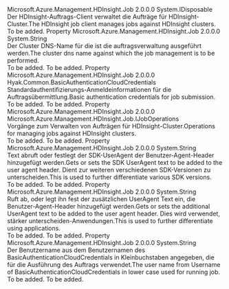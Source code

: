 <Type Name="IHDInsightJobManagementClient" FullName="Microsoft.Azure.Management.HDInsight.Job.IHDInsightJobManagementClient">
  <TypeSignature Language="C#" Value="public interface IHDInsightJobManagementClient : IDisposable" />
  <TypeSignature Language="ILAsm" Value=".class public interface auto ansi abstract IHDInsightJobManagementClient implements class System.IDisposable" />
  <TypeSignature Language="DocId" Value="T:Microsoft.Azure.Management.HDInsight.Job.IHDInsightJobManagementClient" />
  <TypeSignature Language="VB.NET" Value="Public Interface IHDInsightJobManagementClient&#xA;Implements IDisposable" />
  <TypeSignature Language="F#" Value="type IHDInsightJobManagementClient = interface&#xA;    interface IDisposable" />
  <AssemblyInfo>
    <AssemblyName>Microsoft.Azure.Management.HDInsight.Job</AssemblyName>
    <AssemblyVersion>2.0.0.0</AssemblyVersion>
  </AssemblyInfo>
  <Interfaces>
    <Interface>
      <InterfaceName>System.IDisposable</InterfaceName>
    </Interface>
  </Interfaces>
  <Docs>
    <summary>
            <span data-ttu-id="2f90f-101">Der HDInsight-Auftrags-Client verwaltet die Aufträge für HDInsight-Cluster.</span><span class="sxs-lookup"><span data-stu-id="2f90f-101">The HDInsight job client manages jobs against HDInsight clusters.</span></span>
            </summary>
    <remarks>To be added.</remarks>
  </Docs>
  <Members>
    <Member MemberName="ClusterDnsName">
      <MemberSignature Language="C#" Value="public string ClusterDnsName { get; set; }" />
      <MemberSignature Language="ILAsm" Value=".property instance string ClusterDnsName" />
      <MemberSignature Language="DocId" Value="P:Microsoft.Azure.Management.HDInsight.Job.IHDInsightJobManagementClient.ClusterDnsName" />
      <MemberSignature Language="VB.NET" Value="Public Property ClusterDnsName As String" />
      <MemberSignature Language="F#" Value="member this.ClusterDnsName : string with get, set" Usage="Microsoft.Azure.Management.HDInsight.Job.IHDInsightJobManagementClient.ClusterDnsName" />
      <MemberType>Property</MemberType>
      <AssemblyInfo>
        <AssemblyName>Microsoft.Azure.Management.HDInsight.Job</AssemblyName>
        <AssemblyVersion>2.0.0.0</AssemblyVersion>
      </AssemblyInfo>
      <ReturnValue>
        <ReturnType>System.String</ReturnType>
      </ReturnValue>
      <Docs>
        <summary>
            <span data-ttu-id="2f90f-102">Der Cluster DNS-Name für die ist die auftragsverwaltung ausgeführt werden.</span><span class="sxs-lookup"><span data-stu-id="2f90f-102">The cluster dns name against which the job management is to be performed.</span></span>
            </summary>
        <value>To be added.</value>
        <remarks>To be added.</remarks>
      </Docs>
    </Member>
    <Member MemberName="Credentials">
      <MemberSignature Language="C#" Value="public Hyak.Common.BasicAuthenticationCloudCredentials Credentials { get; set; }" />
      <MemberSignature Language="ILAsm" Value=".property instance class Hyak.Common.BasicAuthenticationCloudCredentials Credentials" />
      <MemberSignature Language="DocId" Value="P:Microsoft.Azure.Management.HDInsight.Job.IHDInsightJobManagementClient.Credentials" />
      <MemberSignature Language="VB.NET" Value="Public Property Credentials As BasicAuthenticationCloudCredentials" />
      <MemberSignature Language="F#" Value="member this.Credentials : Hyak.Common.BasicAuthenticationCloudCredentials with get, set" Usage="Microsoft.Azure.Management.HDInsight.Job.IHDInsightJobManagementClient.Credentials" />
      <MemberType>Property</MemberType>
      <AssemblyInfo>
        <AssemblyName>Microsoft.Azure.Management.HDInsight.Job</AssemblyName>
        <AssemblyVersion>2.0.0.0</AssemblyVersion>
      </AssemblyInfo>
      <ReturnValue>
        <ReturnType>Hyak.Common.BasicAuthenticationCloudCredentials</ReturnType>
      </ReturnValue>
      <Docs>
        <summary>
            <span data-ttu-id="2f90f-103">Standardauthentifizierungs-Anmeldeinformationen für die Auftragsübermittlung.</span><span class="sxs-lookup"><span data-stu-id="2f90f-103">Basic authentication credentials for job submission.</span></span>
            </summary>
        <value>To be added.</value>
        <remarks>To be added.</remarks>
      </Docs>
    </Member>
    <Member MemberName="JobManagement">
      <MemberSignature Language="C#" Value="public Microsoft.Azure.Management.HDInsight.Job.IJobOperations JobManagement { get; }" />
      <MemberSignature Language="ILAsm" Value=".property instance class Microsoft.Azure.Management.HDInsight.Job.IJobOperations JobManagement" />
      <MemberSignature Language="DocId" Value="P:Microsoft.Azure.Management.HDInsight.Job.IHDInsightJobManagementClient.JobManagement" />
      <MemberSignature Language="VB.NET" Value="Public ReadOnly Property JobManagement As IJobOperations" />
      <MemberSignature Language="F#" Value="member this.JobManagement : Microsoft.Azure.Management.HDInsight.Job.IJobOperations" Usage="Microsoft.Azure.Management.HDInsight.Job.IHDInsightJobManagementClient.JobManagement" />
      <MemberType>Property</MemberType>
      <AssemblyInfo>
        <AssemblyName>Microsoft.Azure.Management.HDInsight.Job</AssemblyName>
        <AssemblyVersion>2.0.0.0</AssemblyVersion>
      </AssemblyInfo>
      <ReturnValue>
        <ReturnType>Microsoft.Azure.Management.HDInsight.Job.IJobOperations</ReturnType>
      </ReturnValue>
      <Docs>
        <summary>
            <span data-ttu-id="2f90f-104">Vorgänge zum Verwalten von Aufträgen für HDInsight-Cluster.</span><span class="sxs-lookup"><span data-stu-id="2f90f-104">Operations for managing jobs against HDInsight clusters.</span></span>
            </summary>
        <value>To be added.</value>
        <remarks>To be added.</remarks>
      </Docs>
    </Member>
    <Member MemberName="SdkUserAgent">
      <MemberSignature Language="C#" Value="public string SdkUserAgent { get; }" />
      <MemberSignature Language="ILAsm" Value=".property instance string SdkUserAgent" />
      <MemberSignature Language="DocId" Value="P:Microsoft.Azure.Management.HDInsight.Job.IHDInsightJobManagementClient.SdkUserAgent" />
      <MemberSignature Language="VB.NET" Value="Public ReadOnly Property SdkUserAgent As String" />
      <MemberSignature Language="F#" Value="member this.SdkUserAgent : string" Usage="Microsoft.Azure.Management.HDInsight.Job.IHDInsightJobManagementClient.SdkUserAgent" />
      <MemberType>Property</MemberType>
      <AssemblyInfo>
        <AssemblyName>Microsoft.Azure.Management.HDInsight.Job</AssemblyName>
        <AssemblyVersion>2.0.0.0</AssemblyVersion>
      </AssemblyInfo>
      <ReturnValue>
        <ReturnType>System.String</ReturnType>
      </ReturnValue>
      <Docs>
        <summary>
            <span data-ttu-id="2f90f-105">Text abruft oder festlegt der SDK-UserAgent der Benutzer-Agent-Header hinzugefügt werden.</span><span class="sxs-lookup"><span data-stu-id="2f90f-105">Gets or sets the SDK UserAgent text to be added to the user agent header.</span></span> <span data-ttu-id="2f90f-106">Dient zur weiteren verschiedenen SDK-Versionen zu unterscheiden.</span><span class="sxs-lookup"><span data-stu-id="2f90f-106">This is used to further differentiate various SDK versions.</span></span>
            </summary>
        <value>To be added.</value>
        <remarks>To be added.</remarks>
      </Docs>
    </Member>
    <Member MemberName="UserAgentSuffix">
      <MemberSignature Language="C#" Value="public string UserAgentSuffix { get; set; }" />
      <MemberSignature Language="ILAsm" Value=".property instance string UserAgentSuffix" />
      <MemberSignature Language="DocId" Value="P:Microsoft.Azure.Management.HDInsight.Job.IHDInsightJobManagementClient.UserAgentSuffix" />
      <MemberSignature Language="VB.NET" Value="Public Property UserAgentSuffix As String" />
      <MemberSignature Language="F#" Value="member this.UserAgentSuffix : string with get, set" Usage="Microsoft.Azure.Management.HDInsight.Job.IHDInsightJobManagementClient.UserAgentSuffix" />
      <MemberType>Property</MemberType>
      <AssemblyInfo>
        <AssemblyName>Microsoft.Azure.Management.HDInsight.Job</AssemblyName>
        <AssemblyVersion>2.0.0.0</AssemblyVersion>
      </AssemblyInfo>
      <ReturnValue>
        <ReturnType>System.String</ReturnType>
      </ReturnValue>
      <Docs>
        <summary>
            <span data-ttu-id="2f90f-107">Ruft ab, oder legt ihn fest der zusätzlichen UserAgent Text ein, die Benutzer-Agent-Header hinzugefügt werden.</span><span class="sxs-lookup"><span data-stu-id="2f90f-107">Gets or sets the additional UserAgent text to be added to the user agent header.</span></span> <span data-ttu-id="2f90f-108">Dies wird verwendet, stärker unterscheiden-Anwendungen.</span><span class="sxs-lookup"><span data-stu-id="2f90f-108">This is used to further differentiate using applications.</span></span>
            </summary>
        <value>To be added.</value>
        <remarks>To be added.</remarks>
      </Docs>
    </Member>
    <Member MemberName="UserName">
      <MemberSignature Language="C#" Value="public string UserName { get; }" />
      <MemberSignature Language="ILAsm" Value=".property instance string UserName" />
      <MemberSignature Language="DocId" Value="P:Microsoft.Azure.Management.HDInsight.Job.IHDInsightJobManagementClient.UserName" />
      <MemberSignature Language="VB.NET" Value="Public ReadOnly Property UserName As String" />
      <MemberSignature Language="F#" Value="member this.UserName : string" Usage="Microsoft.Azure.Management.HDInsight.Job.IHDInsightJobManagementClient.UserName" />
      <MemberType>Property</MemberType>
      <AssemblyInfo>
        <AssemblyName>Microsoft.Azure.Management.HDInsight.Job</AssemblyName>
        <AssemblyVersion>2.0.0.0</AssemblyVersion>
      </AssemblyInfo>
      <ReturnValue>
        <ReturnType>System.String</ReturnType>
      </ReturnValue>
      <Docs>
        <summary>
            <span data-ttu-id="2f90f-109">Der Benutzername aus dem Benutzernamen des BasicAuthenticationCloudCredentials in Kleinbuchstaben angegeben, die für die Ausführung des Auftrags verwendet.</span><span class="sxs-lookup"><span data-stu-id="2f90f-109">The user name from Username of BasicAuthenticationCloudCredentials in lower case used for running job.</span></span>
            </summary>
        <value>To be added.</value>
        <remarks>To be added.</remarks>
      </Docs>
    </Member>
  </Members>
</Type>